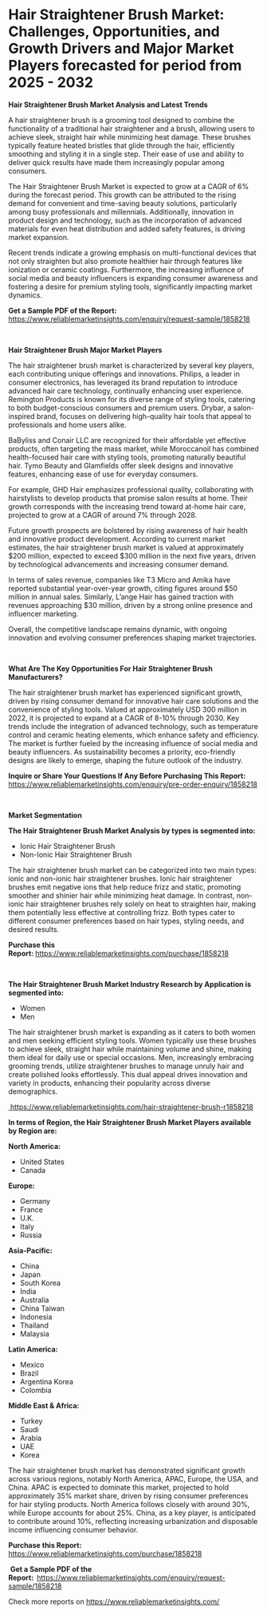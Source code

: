<p><h1>Hair Straightener Brush Market: Challenges, Opportunities, and Growth Drivers and Major Market Players forecasted for period from 2025 - 2032</h1></p><p><strong>Hair Straightener Brush Market Analysis and Latest Trends</strong></p>
<p><p>A hair straightener brush is a grooming tool designed to combine the functionality of a traditional hair straightener and a brush, allowing users to achieve sleek, straight hair while minimizing heat damage. These brushes typically feature heated bristles that glide through the hair, efficiently smoothing and styling it in a single step. Their ease of use and ability to deliver quick results have made them increasingly popular among consumers.</p><p>The Hair Straightener Brush Market is expected to grow at a CAGR of 6% during the forecast period. This growth can be attributed to the rising demand for convenient and time-saving beauty solutions, particularly among busy professionals and millennials. Additionally, innovation in product design and technology, such as the incorporation of advanced materials for even heat distribution and added safety features, is driving market expansion. </p><p>Recent trends indicate a growing emphasis on multi-functional devices that not only straighten but also promote healthier hair through features like ionization or ceramic coatings. Furthermore, the increasing influence of social media and beauty influencers is expanding consumer awareness and fostering a desire for premium styling tools, significantly impacting market dynamics.</p></p>
<p><strong>Get a Sample PDF of the Report:&nbsp;</strong> <a href="https://www.reliablemarketinsights.com/enquiry/request-sample/1858218?utm_campaign=2345&utm_medium=2&utm_source=Github&utm_content=ia&utm_term=09022025&utm_id=hair-straightener-brush">https://www.reliablemarketinsights.com/enquiry/request-sample/1858218</a></p>
<p>&nbsp;</p>
<p><strong>Hair Straightener Brush Major Market Players</strong></p>
<p><p>The hair straightener brush market is characterized by several key players, each contributing unique offerings and innovations. Philips, a leader in consumer electronics, has leveraged its brand reputation to introduce advanced hair care technology, continually enhancing user experience. Remington Products is known for its diverse range of styling tools, catering to both budget-conscious consumers and premium users. Drybar, a salon-inspired brand, focuses on delivering high-quality hair tools that appeal to professionals and home users alike.</p><p>BaByliss and Conair LLC are recognized for their affordable yet effective products, often targeting the mass market, while Moroccanoil has combined health-focused hair care with styling tools, promoting naturally beautiful hair. Tymo Beauty and Glamfields offer sleek designs and innovative features, enhancing ease of use for everyday consumers. </p><p>For example, GHD Hair emphasizes professional quality, collaborating with hairstylists to develop products that promise salon results at home. Their growth corresponds with the increasing trend toward at-home hair care, projected to grow at a CAGR of around 7% through 2028.</p><p>Future growth prospects are bolstered by rising awareness of hair health and innovative product development. According to current market estimates, the hair straightener brush market is valued at approximately $200 million, expected to exceed $300 million in the next five years, driven by technological advancements and increasing consumer demand.</p><p>In terms of sales revenue, companies like T3 Micro and Amika have reported substantial year-over-year growth, citing figures around $50 million in annual sales. Similarly, L’ange Hair has gained traction with revenues approaching $30 million, driven by a strong online presence and influencer marketing.</p><p>Overall, the competitive landscape remains dynamic, with ongoing innovation and evolving consumer preferences shaping market trajectories.</p></p>
<p>&nbsp;</p>
<p><strong>What Are The Key Opportunities For Hair Straightener Brush Manufacturers?</strong></p>
<p><p>The hair straightener brush market has experienced significant growth, driven by rising consumer demand for innovative hair care solutions and the convenience of styling tools. Valued at approximately USD 300 million in 2022, it is projected to expand at a CAGR of 8-10% through 2030. Key trends include the integration of advanced technology, such as temperature control and ceramic heating elements, which enhance safety and efficiency. The market is further fueled by the increasing influence of social media and beauty influencers. As sustainability becomes a priority, eco-friendly designs are likely to emerge, shaping the future outlook of the industry.</p></p>
<p><strong>Inquire or Share Your Questions If Any Before Purchasing This Report:</strong> <a href="https://www.reliablemarketinsights.com/enquiry/pre-order-enquiry/1858218?utm_campaign=2345&utm_medium=2&utm_source=Github&utm_content=ia&utm_term=09022025&utm_id=hair-straightener-brush">https://www.reliablemarketinsights.com/enquiry/pre-order-enquiry/1858218</a></p>
<p>&nbsp;</p>
<p><strong>Market Segmentation</strong></p>
<p><strong>The Hair Straightener Brush Market Analysis by types is segmented into:</strong></p>
<p><ul><li>Ionic Hair Straightener Brush</li><li>Non-Ionic Hair Straightener Brush</li></ul></p>
<p><p>The hair straightener brush market can be categorized into two main types: ionic and non-ionic hair straightener brushes. Ionic hair straightener brushes emit negative ions that help reduce frizz and static, promoting smoother and shinier hair while minimizing heat damage. In contrast, non-ionic hair straightener brushes rely solely on heat to straighten hair, making them potentially less effective at controlling frizz. Both types cater to different consumer preferences based on hair types, styling needs, and desired results.</p></p>
<p><strong>Purchase this Report:&nbsp;</strong><a href="https://www.reliablemarketinsights.com/purchase/1858218?utm_campaign=2345&utm_medium=2&utm_source=Github&utm_content=ia&utm_term=09022025&utm_id=hair-straightener-brush">https://www.reliablemarketinsights.com/purchase/1858218</a></p>
<p>&nbsp;</p>
<p><strong>The Hair Straightener Brush Market Industry Research by Application is segmented into:</strong></p>
<p><ul><li>Women</li><li>Men</li></ul></p>
<p><p>The hair straightener brush market is expanding as it caters to both women and men seeking efficient styling tools. Women typically use these brushes to achieve sleek, straight hair while maintaining volume and shine, making them ideal for daily use or special occasions. Men, increasingly embracing grooming trends, utilize straightener brushes to manage unruly hair and create polished looks effortlessly. This dual appeal drives innovation and variety in products, enhancing their popularity across diverse demographics.</p></p>
<p><a href="https://www.reliablemarketinsights.com/hair-straightener-brush-r1858218?utm_campaign=2345&utm_medium=2&utm_source=Github&utm_content=ia&utm_term=09022025&utm_id=hair-straightener-brush">&nbsp;https://www.reliablemarketinsights.com/hair-straightener-brush-r1858218</a></p>
<p><strong>In terms of Region, the Hair Straightener Brush Market Players available by Region are:</strong></p>
<p>
    <p> <strong> North America: </strong>
        <ul>
            <li>United States</li>
            <li>Canada</li>
        </ul>
        </p> 
    <p> <strong> Europe: </strong>
        <ul>
            <li>Germany</li>
            <li>France</li>
            <li>U.K.</li>
            <li>Italy</li>
            <li>Russia</li>
        </ul>
        </p> 
    <p> <strong> Asia-Pacific: </strong>
        <ul>
            <li>China</li>
            <li>Japan</li>
            <li>South Korea</li>
            <li>India</li>
            <li>Australia</li>
            <li>China Taiwan</li>
            <li>Indonesia</li>
            <li>Thailand</li>
            <li>Malaysia</li>
        </ul>
        </p> 
    <p> <strong> Latin America: </strong>
        <ul>
            <li>Mexico</li>
            <li>Brazil</li>
            <li>Argentina Korea</li>
            <li>Colombia</li>
        </ul>
        </p> 
    <p> <strong> Middle East & Africa: </strong>
        <ul>
            <li>Turkey</li>
            <li>Saudi</li>
            <li>Arabia</li>
            <li>UAE</li>
            <li>Korea</li>
        </ul>
    </p>
    </p>
<p><p>The hair straightener brush market has demonstrated significant growth across various regions, notably North America, APAC, Europe, the USA, and China. APAC is expected to dominate this market, projected to hold approximately 35% market share, driven by rising consumer preferences for hair styling products. North America follows closely with around 30%, while Europe accounts for about 25%. China, as a key player, is anticipated to contribute around 10%, reflecting increasing urbanization and disposable income influencing consumer behavior.</p></p>
<p><strong>Purchase this Report: </strong><a href="https://www.reliablemarketinsights.com/purchase/1858218?utm_campaign=2345&utm_medium=2&utm_source=Github&utm_content=ia&utm_term=09022025&utm_id=hair-straightener-brush">https://www.reliablemarketinsights.com/purchase/1858218</a></p>
<p>&nbsp;<strong>Get a Sample PDF of the Report:&nbsp;&nbsp;</strong><a href="https://www.reliablemarketinsights.com/enquiry/request-sample/1858218?utm_campaign=2345&utm_medium=2&utm_source=Github&utm_content=ia&utm_term=09022025&utm_id=hair-straightener-brush">https://www.reliablemarketinsights.com/enquiry/request-sample/1858218</a></p>
<p><strong></strong></p>
<p>Check more reports on <a href="https://www.reliablemarketinsights.com/?utm_campaign=2345&utm_medium=2&utm_source=Github&utm_content=ia&utm_term=09022025&utm_id=hair-straightener-brush">https://www.reliablemarketinsights.com/</a></p>